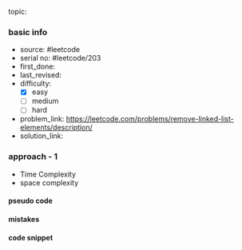 topic:

### basic info
- source: #leetcode 
- serial no: #leetcode/203
- first_done: 
- last_revised:
- difficulty:
	- [x] easy
	- [ ] medium
	- [ ] hard
- problem_link: https://leetcode.com/problems/remove-linked-list-elements/description/
- solution_link:

### approach - 1
- Time Complexity
- space complexity

#### pseudo code

#### mistakes

#### code snippet
```python

```